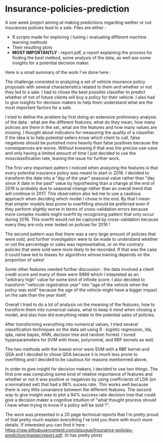 # Insurance-policies-prediction
A one week project aiming at making predictions regarding wether or not insurances policies lead to a sale.
Files are either :
- R scripts made for exploring / tuning / evaluating different machine learning methods
- Their resulting plots
- **MOST IMPORTANTLY** : report.pdf, a report explaining the process for finding the best method, some analysis of the data, as well ase some insights for a potential decision maker.

Here is a small summary of the work I've done here : 

The challenge consisted in analyzing a set of vehicle insurance policy proposals with several characteristics related to them and whether or not they led to a sale. I had to chose the best possible classifier to predict whether of not of future clients will buy a policy for their vehicle. I also had to give insights for decision makers to help them understand what are the most important factors for a sale.

I tried to define the problem by first doing an extensive preliminary analysis of the data : what are the different features, what do they mean, how many policies are there in the set, what are the features and how many values are missing. I thought about indicators for measuring the quality of a classifier. If the idea is to help potential sellers know which client to call, false negatives should be punished more heavily than false positives because the consequences are worse. Without knowing if that was the precise use-case and only having a limited amount of time I just decided to use the missclassification rate, leaving the issue for further work.

The first very important pattern I noticed when analyzing the features is that every potential insurance policy was meant to start in 2016. I decided to transform the date into a "day of the year" seasonal value rather than "day since X date in the past" value by hypothesing than a change at the end of 2016 is probably due to seasonal change rather than an overall trend that will continue in 2017. This observation also led me to use a cautious approach when deciding which model I chose in the end. By that I mean that simpler models less prone to overfitting should be preferred even if they perform slightly worse in terms of cross-validation errors because more complex models might overfit by recognizing pattern that only occur during 2016. This overfit would not be captured by cross-validation because every they are only ever tested on policies for 2016 !

The second pattern was that there was a very large amount of policies that were sold, and further investigation were to be made to understand whether or not the percentage or sales was representative, or on the contrary policies that were sold were more likely to be recorded. If that was the case it could have led to biases for algorithms whose training depends on the proportion of sales!

Some other features needed further discussion : the data involved a client credit score and many of them were 9999 which I intepreted as an "arbitrary high" value for some kind of infinite score. I also decided to transform "vehicule registration year" into "age of the vehicle when the policy was sold" because the age of the vehicle might have a bigger impact on the sale than the year itself.

Overall I tried to do a lot of analysis on the meaning of the features, how to transform them into numerical values, what to keep it mind when chosing a model, and also how did everything relate to the potential sales of policies.

After transforming everything into numerical values, I tried several classification techniques on the data set using R : logistic regression, lda, qda, naive bayes, KNN, decision tree and random forrest. I tuned hyperparameters for SVM with linear, polynomial, and RBF kernels as well.

The two methods with the lowest error were SVM with a RBF kernel and QDA and I decided to chose QDA because it is much less prone to overfitting and I decided to be cautious for reasons mentionned above.

In order to give insight for decision makers, I decided to use two things. The first one was computing some kind of relative importance of features and whether or not it was positive or negatives by using coefficients of LDA (on a normalized set) that had a 98% sucess rate. This works well because there is very little covariance between the different features. The second way to give insight was to plot a 94% success rate decision tree that could give a decision maker a cognitive intuition of "what thought process should I have when trying to know if a policy will be sold ?".

The work was presented in a 20 page technical reports that I'm pretty proud of that pretty much explain everything I've told you there with much more details. If interested you can find it here : https://raw.githubusercontent.com/plougue/Insurance-policies-prediction/master/report.pdf. (it has pretty plots)


